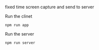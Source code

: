 fixed time screen capture and send to server

Run the clinet
```
npm run app
```

Run the server
```
npm run server
```
